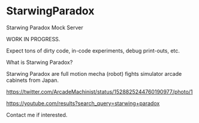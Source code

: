 
# StarwingParadox
Starwing Paradox Mock Server

WORK IN PROGRESS.

Expect tons of dirty code, in-code experiments, debug print-outs, etc.

What is Starwing Paradox?

Starwing Paradox are full motion mecha (robot) fights simulator arcade cabinets from Japan.

https://twitter.com/ArcadeMachinist/status/1528825244760190977/photo/1

https://youtube.com/results?search_query=starwing+paradox

Contact me if interested.
